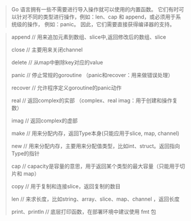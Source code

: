 > Go 语言拥有一些不需要进行导入操作就可以使用的内置函数。 它们有时可以针对不同的类型进行操作，例如：len、cap 和 append，或必须用于系统级的操作， 例如：panic。 因此，它们需要直接获得编译器的支持。

> append // 用来追加元素到数组、slice中,返回修改后的数组、slice 
>
> close // 主要用来关闭channel 
>
> delete // 从map中删除key对应的value 
>
> panic // 停止常规的goroutine （panic和recover：用来做错误处理） 
>
> recover // 允许程序定义goroutine的panic动作 
>
> real // 返回complex的实部 （complex、real imag：用于创建和操作复数） 
>
> imag // 返回complex的虚部 
>
> make // 用来分配内存，返回Type本身(只能应用于slice, map, channel) 
>
> new // 用来分配内存，主要用来分配值类型，比如int、struct。返回指向Type的指针 
>
> cap // capacity是容量的意思，用于返回某个类型的最大容量（只能用于切片和 map） 
>
> copy // 用于复制和连接slice，返回复制的数目 
>
> len // 来求长度，比如string、array、slice、map、channel ，返回长度 
>
> print、println // 底层打印函数，在部署环境中建议使用 fmt 包